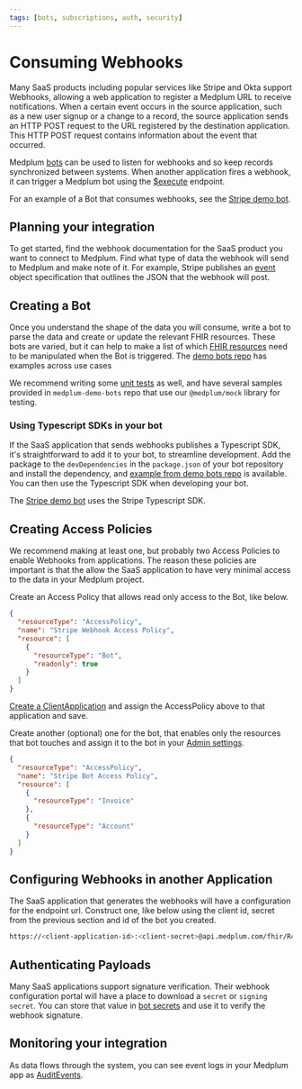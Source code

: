 ```yaml
---
tags: [bots, subscriptions, auth, security]
---
```


# Consuming Webhooks

Many SaaS products including popular services like Stripe and Okta support Webhooks, allowing a web application to register a Medplum URL to receive notifications. When a certain event occurs in the source application, such as a new user signup or a change to a record, the source application sends an HTTP POST request to the URL registered by the destination application. This HTTP POST request contains information about the event that occurred.

Medplum [bots](/docs/bots) can be used to listen for webhooks and so keep records synchronized between systems. When another application fires a webhook, it can trigger a Medplum bot using the [$execute](/docs/bots/bot-basics#using-the-execute-endpoint) endpoint.

For an example of a Bot that consumes webhooks, see the [Stripe demo bot](https://github.com/medplum/medplum-demo-bots/tree/main/src/examples/stripe-bots).

## Planning your integration

To get started, find the webhook documentation for the SaaS product you want to connect to Medplum. Find what type of data the webhook will send to Medplum and make note of it. For example, Stripe publishes an [event](https://stripe.com/docs/api/events/object) object specification that outlines the JSON that the webhook will post.

## Creating a Bot

Once you understand the shape of the data you will consume, write a bot to parse the data and create or update the relevant FHIR resources. These bots are varied, but it can help to make a list of which [FHIR resources](/docs/api/fhir/resources) need to be manipulated when the Bot is triggered. The [demo bots repo](https://github.com/medplum/medplum-demo-bots) has examples across use cases

We recommend writing some [unit tests](/docs/bots/unit-testing-bots) as well, and have several samples provided in `medplum-demo-bots` repo that use our `@medplum/mock` library for testing.

### Using Typescript SDKs in your bot

If the SaaS application that sends webhooks publishes a Typescript SDK, it's straightforward to add it to your bot, to streamline development. Add the package to the `devDependencies` in the `package.json` of your bot repository and install the dependency, and [example from demo bots repo](https://github.com/medplum/medplum-demo-bots/blob/main/package.json) is available. You can then use the Typescript SDK when developing your bot.

The [Stripe demo bot](https://github.com/medplum/medplum-demo-bots/tree/main/src/examples/stripe-bots) uses the Stripe Typescript SDK.

## Creating Access Policies

We recommend making at least one, but probably two Access Policies to enable Webhooks from applications. The reason these policies are important is that the allow the SaaS application to have very minimal access to the data in your Medplum project.

Create an Access Policy that allows read only access to the Bot, like below.

```json
{
  "resourceType": "AccessPolicy",
  "name": "Stripe Webhook Access Policy",
  "resource": [
    {
      "resourceType": "Bot",
      "readonly": true
    }
  ]
}
```

[Create a ClientApplication](/docs/auth/client-credentials) and assign the AccessPolicy above to that application and save.

Create another (optional) one for the bot, that enables only the resources that bot touches and assign it to the bot in your [Admin settings](https://app.medplum.com/admin/project).

```json
{
  "resourceType": "AccessPolicy",
  "name": "Stripe Bot Access Policy",
  "resource": [
    {
      "resourceType": "Invoice"
    },
    {
      "resourceType": "Account"
    }
  ]
}
```

## Configuring Webhooks in another Application

The SaaS application that generates the webhooks will have a configuration for the endpoint url. Construct one, like below using the client id, secret from the previous section and id of the bot you created.

```bash
https://<client-application-id>:<client-secret>@api.medplum.com/fhir/R4/Bot/<bot-id>/$execute
```

## Authenticating Payloads

Many SaaS applications support signature verification. Their webhook configuration portal will have a place to download a `secret` or `signing secret`. You can store that value in [bot secrets](/docs/bots/bot-secrets) and use it to verify the webhook signature.

## Monitoring your integration

As data flows through the system, you can see event logs in your Medplum app as [AuditEvents](https://app.medplum.com/AuditEvent?_count=20&_fields=id,_lastUpdated,entity,type&_offset=0&_sort=-_lastUpdated).
